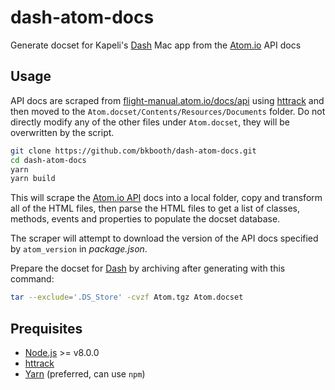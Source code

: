 # dash-atom-docs

Generate docset for Kapeli's [Dash][1] Mac app from the [Atom.io][2] API docs

## Usage

API docs are scraped from [flight-manual.atom.io/docs/api][3] using [httrack][4] and then moved to the
`Atom.docset/Contents/Resources/Documents` folder. Do not directly modify any of the other files
under `Atom.docset`, they will be overwritten by the script.

```bash
git clone https://github.com/bkbooth/dash-atom-docs.git
cd dash-atom-docs
yarn
yarn build
```

This will scrape the [Atom.io API][3] docs into a local folder, copy and transform all of the HTML files, then parse the HTML files to get a list of classes, methods, events and properties to populate the docset database.

The scraper will attempt to download the version of the API docs specified by `atom_version` in _package.json_.

Prepare the docset for [Dash][1] by archiving after generating with this command:

```bash
tar --exclude='.DS_Store' -cvzf Atom.tgz Atom.docset
```

## Prequisites

- [Node.js][5] >= v8.0.0
- [httrack][4]
- [Yarn][6] (preferred, can use `npm`)

[1]: https://kapeli.com/dash
[2]: https://atom.io/
[3]: https://flight-manual.atom.io/api
[4]: https://www.httrack.com/
[5]: https://nodejs.org/
[6]: https://yarnpkg.com/
